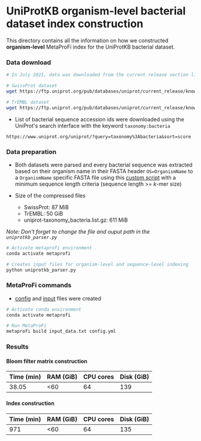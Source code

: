 # UniProtKB organism-level bacterial dataset index construction

This directory contains all the information on how we constructed **organism-level** MetaProFi index for the UniProtKB bacterial dataset.

### Data download

``` bash
# In July 2021, data was downloaded from the current release section like so from UniProt's FTP site (Now running this will download the latest dataset, with additional sequences)

# SwissProt dataset
wget https://ftp.uniprot.org/pub/databases/uniprot/current_release/knowledgebase/complete/uniprot_sprot.fasta.gz

# TrEMBL dataset
wget https://ftp.uniprot.org/pub/databases/uniprot/current_release/knowledgebase/complete/uniprot_trembl.fasta.gz
```

* List of bacterial sequence accession ids were downloaded using the UniProt's search interface with the keyword `taxonomy:bacteria`

```
https://www.uniprot.org/uniprot/?query=taxonomy%3Abacteria&sort=score
```

### Data preparation

- Both datasets were parsed and every bacterial sequence was extracted based on their organism name in their FASTA header `OS=OrganismName` to a `OrganismName` specific FASTA file using this [custom script](https://github.com/kalininalab/metaprofi/blob/master/benchmarks/uniprotkb_organism_level_index/uniprotkb_parser.py) with a minimum sequence length criteria (sequence length >= _k_-mer size)

- Size of the compressed files
    - SwissProt: 87 MiB
    - TrEMBL:  50 GiB
    - uniprot-taxonomy_bacteria.list.gz: 611 MiB

_Note: Don't forget to change the file and ouput path in the `uniprotkb_parser.py`_

``` bash
# Activate metaprofi environment
conda activate metaprofi

# Creates input files for organism-level and sequence-level indexing
python uniprotkb_parser.py
```

### MetaProFi commands

- [config](https://github.com/kalininalab/metaprofi/blob/master/benchmarks/uniprotkb_organism_level_index/config.yml) and [input](https://github.com/kalininalab/metaprofi/blob/master/benchmarks/uniprotkb_organism_level_index/input_data.txt) files were created

``` bash
# Activate conda environment
conda activate metaprofi

# Run MetaProFi
metaprofi build input_data.txt config.yml
```

### Results

#### Bloom filter matrix construction

| Time (min) | RAM (GiB) | CPU cores | Disk (GiB) |
| --- | --- | --- | --- |
| 38.05 | <60 | 64 | 139 |

#### Index construction

| Time (min) | RAM (GiB) | CPU cores | Disk (GiB) |
| --- | --- | --- | --- |
| 971 | <60 | 64 | 135 |